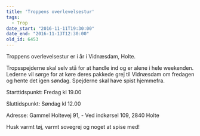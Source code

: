 ```yaml
---
title: 'Troppens overlevelsestur'
tags:
  - Trop
date_start: "2016-11-11T19:30:00"
date_end: "2016-11-13T12:30:00"
old_id: 6453
---
```

Troppens overlevelsestur er i år i Vidnæsdam, Holte.

Tropsspejderne skal selv stå for at handle ind og er alene i hele weekenden. Lederne vil sørge for at køre deres pakkede grej til Vidnæsdam om fredagen og hente det igen søndag. Spejderne skal have spist hjemmefra.

Starttidspunkt: Fredag kl 19.00

Sluttidspunkt: Søndag kl 12.00

Adresse:&nbsp;Gammel Holtevej 91, - Ved indkørsel 109,&nbsp;2840&nbsp;Holte

Husk varmt tøj, varmt sovegrej og noget at spise med!

&nbsp;